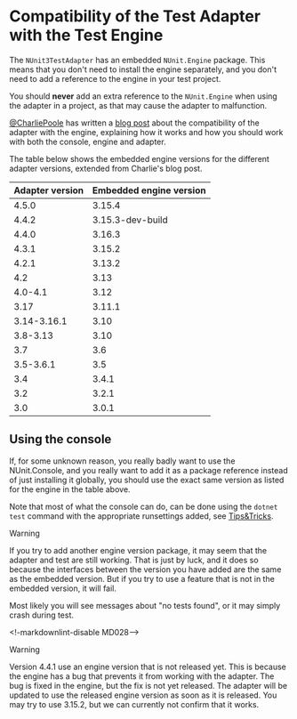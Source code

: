 # Compatibility of the Test Adapter with the Test Engine

The `NUnit3TestAdapter` has an embedded `NUnit.Engine` package. This means that you don't need to install the engine
separately, and you don't need to add a reference to the engine in your test project.

You should **never** add an extra reference to the `NUnit.Engine` when using the adapter in a project, as that may cause
the adapter to malfunction.

[@CharliePoole](https://github.com/charliepoole) has written a [blog
post](http://charliepoole.org/technical/nunit-engine-version-conflicts-in-visual-studio.html) about the compatibility of
the adapter with the engine, explaining how it works and how you should work with both the console, engine and adapter.

The table below shows the embedded engine versions for the different adapter versions, extended from Charlie's blog
post.

| Adapter version | Embedded engine version |
| --------------- | ----------------------- |
| 4.5.0           | 3.15.4                  |
| 4.4.2           | 3.15.3-dev-build        |
| 4.4.0           | 3.16.3                  |
| 4.3.1           | 3.15.2                  |
| 4.2.1           | 3.13.2                  |
| 4.2             | 3.13                    |
| 4.0-4.1         | 3.12                    |
| 3.17            | 3.11.1                  |
| 3.14-3.16.1     | 3.10                    |
| 3.8-3.13        | 3.10                    |
| 3.7             | 3.6                     |
| 3.5-3.6.1       | 3.5                     |
| 3.4             | 3.4.1                   |
| 3.2             | 3.2.1                   |
| 3.0             | 3.0.1                   |

## Using the console

If, for some unknown reason, you really badly want to use the NUnit.Console, and you really want to add it as a package
reference instead of just installing it globally, you should use the exact same version as listed for the engine in the
table above.

Note that most of what the console can do, can be done using the `dotnet test` command with the appropriate runsettings
added, see [Tips&Tricks](https://docs.nunit.org/articles/vs-test-adapter/Tips-And-Tricks.html).

> [!WARNING]
> If you try to add another engine version package, it may seem that the adapter and test are still working.  That is just
> by luck, and it does so because the interfaces between the version you have added are the same as the embedded version.
> But if you try to use a feature that is not in the embedded version, it will fail.
>
> Most likely you will see messages about "no tests found", or it may simply crash during test.

<!-markdownlint-disable MD028-->

> [!WARNING]
> Version 4.4.1 use an engine version that is not released yet.  This is because the engine has a bug that prevents it
> from working with the adapter.  The bug is fixed in the engine, but the fix is not yet released.  The adapter will be
> updated to use the released engine version as soon as it is released. You may try to use 3.15.2, but we can currently
> not confirm that it works.
